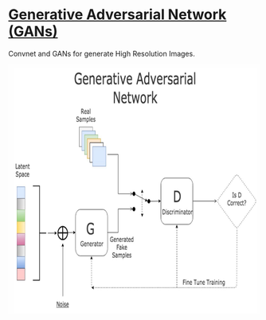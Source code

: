 # [Generative Adversarial Network (GANs)]()

Convnet and GANs for generate High Resolution Images. 

<div align="center"><img src ="https://github.com/enggen/GANS/blob/master/gans.jpeg"  width="1000" height="500" /></div>
